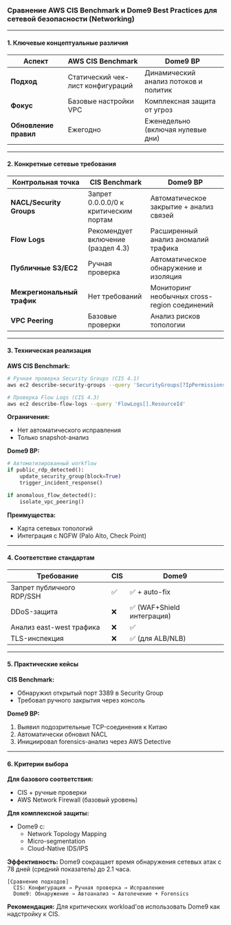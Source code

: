 ### **Сравнение AWS CIS Benchmark и Dome9 Best Practices для сетевой безопасности (Networking)**

---

#### **1. Ключевые концептуальные различия**

| **Аспект**               | **AWS CIS Benchmark**                              | **Dome9 BP**                                  |
|--------------------------|--------------------------------------------------|----------------------------------------------|
| **Подход**              | Статический чек-лист конфигураций                | Динамический анализ потоков и политик        |
| **Фокус**               | Базовые настройки VPC                            | Комплексная защита от угроз                  |
| **Обновление правил**   | Ежегодно                                         | Еженедельно (включая нулевые дни)            |

---

#### **2. Конкретные сетевые требования**

| **Контрольная точка**               | **CIS Benchmark**                              | **Dome9 BP**                                  |
|-------------------------------------|-----------------------------------------------|-----------------------------------------------|
| **NACL/Security Groups**           | Запрет 0.0.0.0/0 к критическим портам        | Автоматическое закрытие + анализ связей       |
| **Flow Logs**                      | Рекомендует включение (раздел 4.3)           | Расширенный анализ аномалий трафика           |
| **Публичные S3/EC2**               | Ручная проверка                               | Автоматическое обнаружение и изоляция         |
| **Межрегиональный трафик**         | Нет требований                                | Мониторинг необычных cross-region соединений  |
| **VPC Peering**                    | Базовые проверки                              | Анализ рисков топологии                       |

---

#### **3. Техническая реализация**

**AWS CIS Benchmark:**
```bash
# Ручная проверка Security Groups (CIS 4.1)
aws ec2 describe-security-groups --query 'SecurityGroups[?IpPermissions[?ToPort==`22` && contains(IpRanges[].CidrIp, `0.0.0.0/0`)]]'

# Проверка Flow Logs (CIS 4.3)
aws ec2 describe-flow-logs --query 'FlowLogs[].ResourceId'
```
**Ограничения:**
- Нет автоматического исправления
- Только snapshot-анализ

**Dome9 BP:**
```python
# Автоматизированный workflow
if public_rdp_detected():
    update_security_group(block=True)
    trigger_incident_response()

if anomalous_flow_detected():
    isolate_vpc_peering()
```
**Преимущества:**
- Карта сетевых топологий
- Интеграция с NGFW (Palo Alto, Check Point)

---

#### **4. Соответствие стандартам**

| **Требование**               | **CIS** | **Dome9** |
|------------------------------|---------|-----------|
| Запрет публичного RDP/SSH    | ✅       | ✅ + auto-fix |
| DDoS-защита                  | ❌       | ✅ (WAF+Shield интеграция) |
| Анализ east-west трафика     | ❌       | ✅         |
| TLS-инспекция                | ❌       | ✅ (для ALB/NLB) |

---

#### **5. Практические кейсы**

**CIS Benchmark:**
- Обнаружил открытый порт 3389 в Security Group
- Требовал ручного закрытия через консоль

**Dome9 BP:**
1. Выявил подозрительные TCP-соединения к Китаю
2. Автоматически обновил NACL
3. Инициировал forensics-анализ через AWS Detective

---

#### **6. Критерии выбора**

**Для базового соответствия:**
- CIS + ручные проверки
- AWS Network Firewall (базовый уровень)

**Для комплексной защиты:**
- Dome9 с:
  - Network Topology Mapping
  - Micro-segmentation
  - Cloud-Native IDS/IPS

**Эффективность:**
Dome9 сокращает время обнаружения сетевых атак с 78 дней (средний показатель) до 2.1 часа.

```
[Сравнение подходов]
  CIS: Конфигурация → Ручная проверка → Исправление
  Dome9: Обнаружение → Автоанализ → Автолечение + Forensics
```

**Рекомендация:** Для критических workload'ов использовать Dome9 как надстройку к CIS.